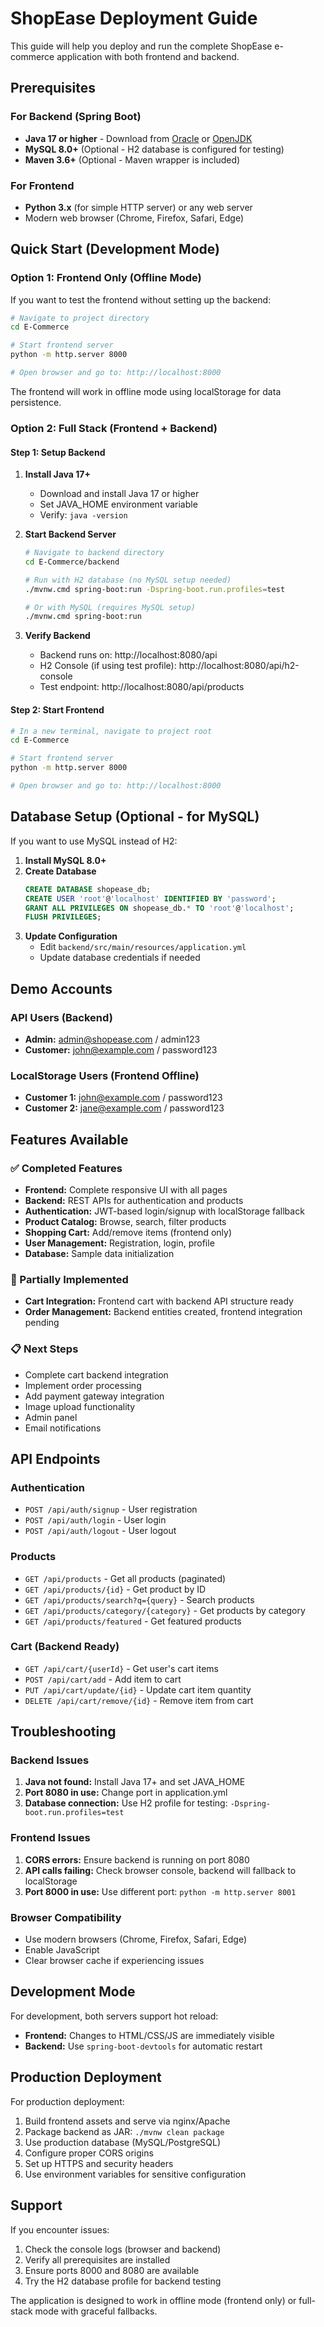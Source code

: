 # ShopEase Deployment Guide

This guide will help you deploy and run the complete ShopEase e-commerce application with both frontend and backend.

## Prerequisites

### For Backend (Spring Boot)
- **Java 17 or higher** - Download from [Oracle](https://www.oracle.com/java/technologies/downloads/) or [OpenJDK](https://openjdk.org/)
- **MySQL 8.0+** (Optional - H2 database is configured for testing)
- **Maven 3.6+** (Optional - Maven wrapper is included)

### For Frontend
- **Python 3.x** (for simple HTTP server) or any web server
- Modern web browser (Chrome, Firefox, Safari, Edge)

## Quick Start (Development Mode)

### Option 1: Frontend Only (Offline Mode)
If you want to test the frontend without setting up the backend:

```bash
# Navigate to project directory
cd E-Commerce

# Start frontend server
python -m http.server 8000

# Open browser and go to: http://localhost:8000
```

The frontend will work in offline mode using localStorage for data persistence.

### Option 2: Full Stack (Frontend + Backend)

#### Step 1: Setup Backend

1. **Install Java 17+**
   - Download and install Java 17 or higher
   - Set JAVA_HOME environment variable
   - Verify: `java -version`

2. **Start Backend Server**
   ```bash
   # Navigate to backend directory
   cd E-Commerce/backend
   
   # Run with H2 database (no MySQL setup needed)
   ./mvnw.cmd spring-boot:run -Dspring-boot.run.profiles=test
   
   # Or with MySQL (requires MySQL setup)
   ./mvnw.cmd spring-boot:run
   ```

3. **Verify Backend**
   - Backend runs on: http://localhost:8080/api
   - H2 Console (if using test profile): http://localhost:8080/api/h2-console
   - Test endpoint: http://localhost:8080/api/products

#### Step 2: Start Frontend

```bash
# In a new terminal, navigate to project root
cd E-Commerce

# Start frontend server
python -m http.server 8000

# Open browser and go to: http://localhost:8000
```

## Database Setup (Optional - for MySQL)

If you want to use MySQL instead of H2:

1. **Install MySQL 8.0+**
2. **Create Database**
   ```sql
   CREATE DATABASE shopease_db;
   CREATE USER 'root'@'localhost' IDENTIFIED BY 'password';
   GRANT ALL PRIVILEGES ON shopease_db.* TO 'root'@'localhost';
   FLUSH PRIVILEGES;
   ```
3. **Update Configuration**
   - Edit `backend/src/main/resources/application.yml`
   - Update database credentials if needed

## Demo Accounts

### API Users (Backend)
- **Admin:** admin@shopease.com / admin123
- **Customer:** john@example.com / password123

### LocalStorage Users (Frontend Offline)
- **Customer 1:** john@example.com / password123
- **Customer 2:** jane@example.com / password123

## Features Available

### ✅ Completed Features
- **Frontend:** Complete responsive UI with all pages
- **Backend:** REST APIs for authentication and products
- **Authentication:** JWT-based login/signup with localStorage fallback
- **Product Catalog:** Browse, search, filter products
- **Shopping Cart:** Add/remove items (frontend only)
- **User Management:** Registration, login, profile
- **Database:** Sample data initialization

### 🔄 Partially Implemented
- **Cart Integration:** Frontend cart with backend API structure ready
- **Order Management:** Backend entities created, frontend integration pending

### 📋 Next Steps
- Complete cart backend integration
- Implement order processing
- Add payment gateway integration
- Image upload functionality
- Admin panel
- Email notifications

## API Endpoints

### Authentication
- `POST /api/auth/signup` - User registration
- `POST /api/auth/login` - User login
- `POST /api/auth/logout` - User logout

### Products
- `GET /api/products` - Get all products (paginated)
- `GET /api/products/{id}` - Get product by ID
- `GET /api/products/search?q={query}` - Search products
- `GET /api/products/category/{category}` - Get products by category
- `GET /api/products/featured` - Get featured products

### Cart (Backend Ready)
- `GET /api/cart/{userId}` - Get user's cart items
- `POST /api/cart/add` - Add item to cart
- `PUT /api/cart/update/{id}` - Update cart item quantity
- `DELETE /api/cart/remove/{id}` - Remove item from cart

## Troubleshooting

### Backend Issues
1. **Java not found:** Install Java 17+ and set JAVA_HOME
2. **Port 8080 in use:** Change port in application.yml
3. **Database connection:** Use H2 profile for testing: `-Dspring-boot.run.profiles=test`

### Frontend Issues
1. **CORS errors:** Ensure backend is running on port 8080
2. **API calls failing:** Check browser console, backend will fallback to localStorage
3. **Port 8000 in use:** Use different port: `python -m http.server 8001`

### Browser Compatibility
- Use modern browsers (Chrome, Firefox, Safari, Edge)
- Enable JavaScript
- Clear browser cache if experiencing issues

## Development Mode

For development, both servers support hot reload:
- **Frontend:** Changes to HTML/CSS/JS are immediately visible
- **Backend:** Use `spring-boot-devtools` for automatic restart

## Production Deployment

For production deployment:
1. Build frontend assets and serve via nginx/Apache
2. Package backend as JAR: `./mvnw clean package`
3. Use production database (MySQL/PostgreSQL)
4. Configure proper CORS origins
5. Set up HTTPS and security headers
6. Use environment variables for sensitive configuration

## Support

If you encounter issues:
1. Check the console logs (browser and backend)
2. Verify all prerequisites are installed
3. Ensure ports 8000 and 8080 are available
4. Try the H2 database profile for backend testing

The application is designed to work in offline mode (frontend only) or full-stack mode with graceful fallbacks.
